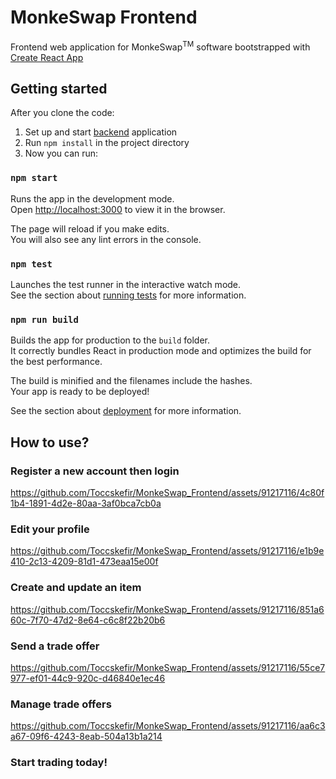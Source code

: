 # MonkeSwap Frontend

Frontend web application for MonkeSwap<sup>TM</sup> software bootstrapped with [Create React App](https://github.com/facebook/create-react-app)

## Getting started
After you clone the code:
  1. Set up and start [backend](https://github.com/Toccskefir/MonkeSwap_Backend) application
  2. Run `npm install` in the project directory
  3. Now you can run:

### `npm start`

Runs the app in the development mode.\
Open [http://localhost:3000](http://localhost:3000) to view it in the browser.

The page will reload if you make edits.\
You will also see any lint errors in the console.

### `npm test`

Launches the test runner in the interactive watch mode.\
See the section about [running tests](https://facebook.github.io/create-react-app/docs/running-tests) for more information.

### `npm run build`

Builds the app for production to the `build` folder.\
It correctly bundles React in production mode and optimizes the build for the best performance.

The build is minified and the filenames include the hashes.\
Your app is ready to be deployed!

See the section about [deployment](https://facebook.github.io/create-react-app/docs/deployment) for more information.

## How to use?

### Register a new account then login
https://github.com/Toccskefir/MonkeSwap_Frontend/assets/91217116/4c80f1b4-1891-4d2e-80aa-3af0bca7cb0a

### Edit your profile
https://github.com/Toccskefir/MonkeSwap_Frontend/assets/91217116/e1b9e410-2c13-4209-81d1-473eaa15e00f

### Create and update an item
https://github.com/Toccskefir/MonkeSwap_Frontend/assets/91217116/851a660c-7f70-47d2-8e64-c6c8f22b20b6

### Send a trade offer
https://github.com/Toccskefir/MonkeSwap_Frontend/assets/91217116/55ce7977-ef01-44c9-920c-d46840e1ec46

### Manage trade offers
https://github.com/Toccskefir/MonkeSwap_Frontend/assets/91217116/aa6c3a67-09f6-4243-8eab-504a13b1a214

### Start trading today!
